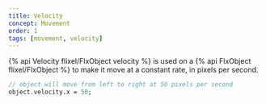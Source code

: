 ```yaml
---
title: Velocity
concept: Movement
order: 1
tags: [movement, velocity]
---
```

{% api Velocity flixel/FlxObject velocity %} is used on a {% api FlxObject flixel/FlxObject %} to make it move at a constant rate, in pixels per second.

```haxe
// object will move from left to right at 50 pixels per second
object.velocity.x = 50;
```
